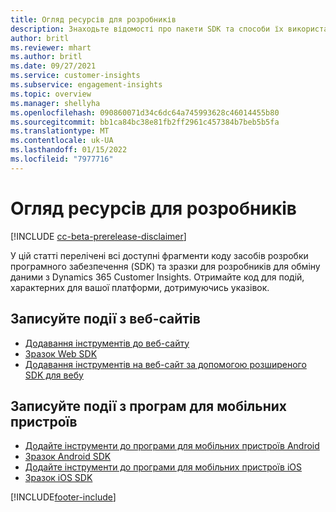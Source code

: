 ```yaml
---
title: Огляд ресурсів для розробників
description: Знаходьте відомості про пакети SDK та способи їх використання.
author: britl
ms.reviewer: mhart
ms.author: britl
ms.date: 09/27/2021
ms.service: customer-insights
ms.subservice: engagement-insights
ms.topic: overview
ms.manager: shellyha
ms.openlocfilehash: 090860071d34c6dc64a745993628c46014455b80
ms.sourcegitcommit: bb1ca84bc38e81fb2ff2961c457384b7beb5b5fa
ms.translationtype: MT
ms.contentlocale: uk-UA
ms.lasthandoff: 01/15/2022
ms.locfileid: "7977716"
---
```

# <a name="developer-resources-overview"></a>Огляд ресурсів для розробників

[!INCLUDE [cc-beta-prerelease-disclaimer](includes/cc-beta-prerelease-disclaimer.md)]

У цій статті перелічені всі доступні фрагменти коду засобів розробки програмного забезпечення (SDK) та зразки для розробників для обміну даними з Dynamics 365 Customer Insights. Отримайте код для подій, характерних для вашої платформи, дотримуючись указівок.

## <a name="capture-events-from-websites"></a>Записуйте події з веб-сайтів

- [Додавання інструментів до веб-сайту](instrument-website.md)
- [Зразок Web SDK](websdk-sample.md)
- [Додавання інструментів на веб-сайт за допомогою розширеного SDK для вебу](advanced-SDK-implementation.md)

## <a name="capture-events-from-mobile-apps"></a>Записуйте події з програм для мобільних пристроїв

- [Додайте інструменти до програми для мобільних пристроїв Android](get-started-android.md)
- [Зразок Android SDK](androidsdk-sample.md)
- [Додайте інструменти до програми для мобільних пристроїв iOS](get-started-ios.md)
- [Зразок iOS SDK](iossdk-sample.md)

[!INCLUDE[footer-include](../includes/footer-banner.md)]
